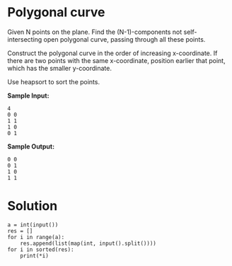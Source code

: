 # Polygonal curve

Given N points on the plane. Find the (N-1)-components not self-intersecting open polygonal curve, passing through all
these points.

Construct the polygonal curve in the order of increasing x-coordinate. If there are two points with the same
x-coordinate, position earlier that point, which has the smaller y-coordinate.

Use heapsort to sort the points.

**Sample Input:**

```
4
0 0
1 1
1 0
0 1
```

**Sample Output:**

```
0 0
0 1
1 0
1 1
```

# Solution

```
a = int(input())
res = []
for i in range(a):
    res.append(list(map(int, input().split())))
for i in sorted(res):
    print(*i)
```
